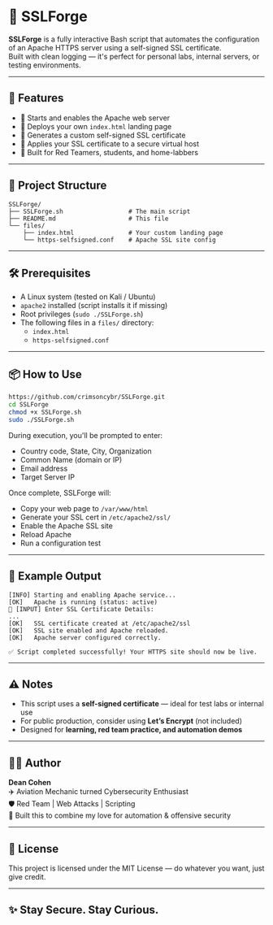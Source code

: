 # 🔐 SSLForge

**SSLForge** is a fully interactive Bash script that automates the configuration of an Apache HTTPS server using a self-signed SSL certificate.  
Built with clean logging — it's perfect for personal labs, internal servers, or testing environments.

---

## 🚀 Features

- 🧰 Starts and enables the Apache web server
- 📄 Deploys your own `index.html` landing page
- 🔐 Generates a custom self-signed SSL certificate
- 🧾 Applies your SSL certificate to a secure virtual host
- 🤖 Built for Red Teamers, students, and home-labbers

---

## 📁 Project Structure

```
SSLForge/
├── SSLForge.sh                  # The main script
├── README.md                    # This file
└── files/
    ├── index.html               # Your custom landing page
    └── https-selfsigned.conf    # Apache SSL site config
```

---

## 🛠️ Prerequisites

- A Linux system (tested on Kali / Ubuntu)
- `apache2` installed (script installs it if missing)
- Root privileges (`sudo ./SSLForge.sh`)
- The following files in a `files/` directory:
  - `index.html`
  - `https-selfsigned.conf`

---

## 📦 How to Use

```bash
https://github.com/crimsoncybr/SSLForge.git
cd SSLForge
chmod +x SSLForge.sh
sudo ./SSLForge.sh
```

During execution, you'll be prompted to enter:
- Country code, State, City, Organization
- Common Name (domain or IP)
- Email address
- Target Server IP

Once complete, SSLForge will:
- Copy your web page to `/var/www/html`
- Generate your SSL cert in `/etc/apache2/ssl/`
- Enable the Apache SSL site
- Reload Apache
- Run a configuration test

---

## 🔎 Example Output

```
[INFO] Starting and enabling Apache service...
[OK]   Apache is running (status: active)
🔐 [INPUT] Enter SSL Certificate Details:
...
[OK]   SSL certificate created at /etc/apache2/ssl
[OK]   SSL site enabled and Apache reloaded.
[OK]   Apache server configured correctly.

✅ Script completed successfully! Your HTTPS site should now be live.
```

---

## ⚠️ Notes

- This script uses a **self-signed certificate** — ideal for test labs or internal use
- For public production, consider using **Let’s Encrypt** (not included)
- Designed for **learning, red team practice, and automation demos**

---

## 👨‍💻 Author

**Dean Cohen**  
✈️ Aviation Mechanic turned Cybersecurity Enthusiast  
🛡️ Red Team | Web Attacks | Scripting  
🔧 Built this to combine my love for automation & offensive security

---

## 📜 License

This project is licensed under the MIT License — do whatever you want, just give credit.

---

## ✨ Stay Secure. Stay Curious.
